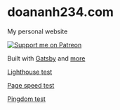 # doananh234.com

My personal website

[![Support me on Patreon](https://c5.patreon.com/external/logo/become_a_patron_button.png)](https://www.patreon.com/doananh234)

Built with [Gatsby](https://www.gatsbyjs.org/) and [more](https://github.com/doananh234/doananh234.com/blob/master/package.json#L6)

[Lighthouse test](https://lighthouse-dot-webdotdevsite.appspot.com/lh/html?url=https://doananh234.com)

[Page speed test](https://developers.google.com/speed/pagespeed/insights/?url=https%3A%2F%2Fdoananh234.com%2F&tab=desktop)

[Pingdom test](https://tools.pingdom.com/#59caaf6660000000)
